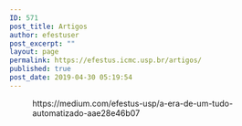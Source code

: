```yaml
---
ID: 571
post_title: Artigos
author: efestuser
post_excerpt: ""
layout: page
permalink: https://efestus.icmc.usp.br/artigos/
published: true
post_date: 2019-04-30 05:19:54
---
```

<!-- wp:embed {"url":"https://medium.com/efestus-usp/a-era-de-um-tudo-automatizado-aae28e46b07"} -->
<figure class="wp-block-embed"><div class="wp-block-embed__wrapper">
https://medium.com/efestus-usp/a-era-de-um-tudo-automatizado-aae28e46b07
</div></figure>
<!-- /wp:embed -->
